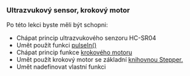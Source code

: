 ### Ultrazvukový sensor, krokový motor

Po této lekci byste měli být schopni:
- Chápat princip ultrazvukového senzoru HC-SR04
- Umět použít funkci [pulseIn()](https://docs.arduino.cc/language-reference/en/functions/advanced-io/pulseIn/)
- Chápat princip funkce [krokového motoru](https://lastminuteengineers.com/28byj48-stepper-motor-arduino-tutorial/)
- Umět použít krokový motor se základní [knihovnou Stepper.](https://www.instructables.com/How-to-Control-28BYJ-48-Stepper-Motor-With-ULN2003/)
- Umět nadefinovat vlastní funkci
  
